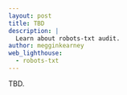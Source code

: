```yaml
---
layout: post
title: TBD
description: |
  Learn about robots-txt audit.
author: megginkearney
web_lighthouse:
  - robots-txt
---
```


TBD.